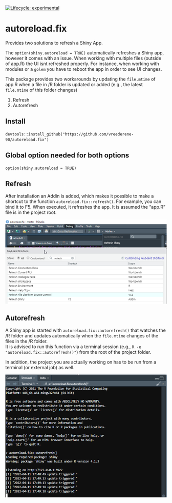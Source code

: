 
<!-- README.md is generated from README.Rmd. Please edit that file -->
<!-- badges: start -->

[![Lifecycle:
experimental](https://img.shields.io/badge/lifecycle-experimental-orange.svg)](https://lifecycle.r-lib.org/articles/stages.html#experimental)
<!-- badges: end -->

# autoreload.fix

Provides two solutions to refresh a Shiny App.

The `option(shiny.autoreload = TRUE)` automatically refreshes a Shiny
app, however it comes with an issue. When working with multiple files
(outside of app.R) the UI isnt refreshed properly. For instance, when
working with modules or a `golem` you have to reboot the app in order to
see UI changes.

This package provides two workarounds by updating the `file.mtime` of
app.R when a file in /R folder is updated or added (e.g., the latest
`file.mtime` of this folder changes)  
1) Refresh  
2) Autorefresh

## Install

`devtools::install_github("https://github.com/vreederene-90/autoreload.fix")`

## Global option needed for both options

`option(shiny.autoreload = TRUE)`

## Refresh

After installation an Addin is added, which makes it possible to make a
shortcut to the function `autoreload.fix::refresh()`. For example, you
can bind it to F5. When executed, it refreshes the app. It is assumed
the “app.R” file is in the project root.

![addin](man/figures/addin.png)  
![shortcut](man/figures/keyboard_shortcut.png)

## Autorefresh

A Shiny app is started with `autoreload.fix::autorefresh()` that watches
the /R folder and updates automatically when the `file.mtime` changes of
the files in the /R folder.  
It is advised to run this function via a terminal session (e.g.,
`R -e "autoreload.fix::autorefresh()"`) from the root of the project
folder.

In addition, the project you are actually working on has to be run from
a terminal (or external job) as well.

![terminal](man/figures/terminal.png)
